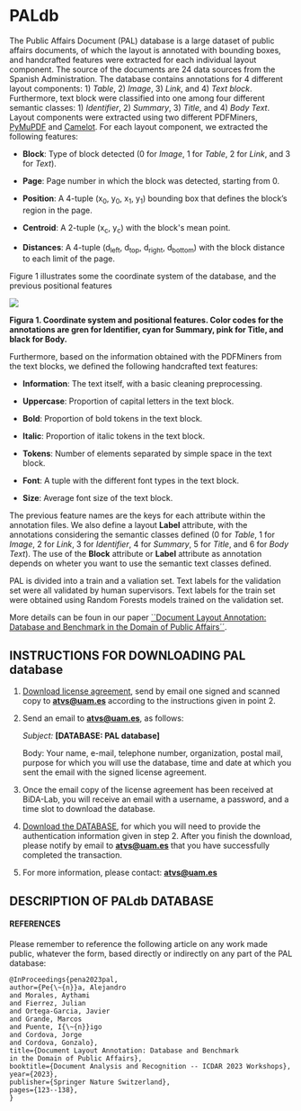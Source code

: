 # PALdb

The Public Affairs Document (PAL) database is a large dataset of public affairs documents, of which the layout is annotated with bounding boxes, and handcrafted features were extracted for each individual layout component. The source of the documents are 24 data sources from the Spanish Administration. The database contains annotations for 4 different layout components: 1) *Table*, 2) *Image*, 3) *Link*, and 4) *Text block*. Furthermore, text block were classified into one among four different semantic classes: 1) *Identifier*, 2) *Summary*, 3) *Title*, and 4) *Body Text*. Layout components were extracted using two different PDFMiners, [PyMuPDF](https://pymupdf.readthedocs.io/en/latest/) and [Camelot](https://pypi.org/project/camelot-py/). For each layout component, we extracted the following features:

- **Block**: Type of block detected (0 for *Image*, 1 for *Table*, 2 for *Link*, and 3 for *Text*). 

- **Page**: Page number in which the block was detected, starting from 0.
 
- **Position**: A 4-tuple (x<sub>0</sub>, y<sub>0</sub>, x<sub>1</sub>, y<sub>1</sub>) bounding box that defines the block’s region in the page.

- **Centroid**: A 2-tuple (x<sub>c</sub>, y<sub>c</sub>) with the block's mean point.

- **Distances**: A 4-tuple (d<sub>left</sub>, d<sub>top</sub>, d<sub>right</sub>, d<sub>bottom</sub>) with the block distance to each limit of the page.

Figure 1 illustrates some the coordinate system of the database, and the previous positional features

![](https://github.com/BiDAlab/PALdb/data/PALdb-LAYOUT-SC.png)

**Figura 1. Coordinate system and positional features. Color codes for the annotations are gren for Identifier, cyan for Summary, pink for Title, and black for Body.**

Furthermore, based on the information obtained with the PDFMiners from the text blocks, we defined the following handcrafted text features:

- **Information**: The text itself, with a basic cleaning preprocessing.

- **Uppercase**: Proportion of capital letters in the text block.

- **Bold**: Proportion of bold tokens in the text block.
  
- **Italic**: Proportion of italic tokens in the text block.

- **Tokens**: Number of elements separated by simple space in the text block.

- **Font**: A tuple with the different font types in the text block.

- **Size**: Average font size of the text block.

The previous feature names are the keys for each attribute within the annotation files. We also define a layout **Label** attribute, with the annotations considering the semantic classes defined (0 for *Table*, 1 for *Image*, 2 for *Link*, 3 for *Identifier*, 4 for *Summary*, 5 for *Title*, and 6 for *Body Text*). The use of the **Block** attribute or **Label** attribute as annotation depends on wheter you want to use the semantic text classes defined.

PAL is divided into a train and a valiation set. Text labels for the validation set were all validated by human supervisors. Text labels for the train set were obtained using Random Forests models trained on the validation set.

More details can be foun in our paper [``Document Layout Annotation: Database and Benchmark in the Domain of Public Affairs´´](https://link.springer.com/chapter/10.1007/978-3-031-41501-2_9).

## INSTRUCTIONS FOR DOWNLOADING PAL database
1) [Download license agreement](http://atvs.ii.uam.es/atvs/licenses/HuMidb_License_Agreement.pdf), send by email one signed and scanned copy to **atvs@uam.es** according to the instructions given in point 2.
 
 
2) Send an email to **atvs@uam.es**, as follows:

   *Subject:* **[DATABASE: PAL database]**

   Body: Your name, e-mail, telephone number, organization, postal mail, purpose for which you will use the database, time and date at which you sent the email with the signed license agreement.
 

3) Once the email copy of the license agreement has been received at BiDA-Lab, you will receive an email with a username, a password, and a time slot to download the database.
 

4) [Download the DATABASE](http://atvs.ii.uam.es/atvs/intranet/free_DB/HuMIDB/), for which you will need to provide the authentication information given in step 2. After you finish the download, please notify by email to **atvs@uam.es** that you have successfully completed the transaction.
 

5) For more information, please contact: **atvs@uam.es**


## DESCRIPTION OF PALdb DATABASE

  
#### REFERENCES

Please remember to reference the following article on any work made public, whatever the form, based directly or indirectly on any part of the PAL database:

```
@InProceedings{pena2023pal,
author={Pe{\~{n}}a, Alejandro
and Morales, Aythami
and Fierrez, Julian
and Ortega-Garcia, Javier
and Grande, Marcos
and Puente, I{\~{n}}igo
and Cordova, Jorge
and Cordova, Gonzalo},
title={Document Layout Annotation: Database and Benchmark in the Domain of Public Affairs},
booktitle={Document Analysis and Recognition -- ICDAR 2023 Workshops},
year={2023},
publisher={Springer Nature Switzerland},
pages={123--138},
}
```
